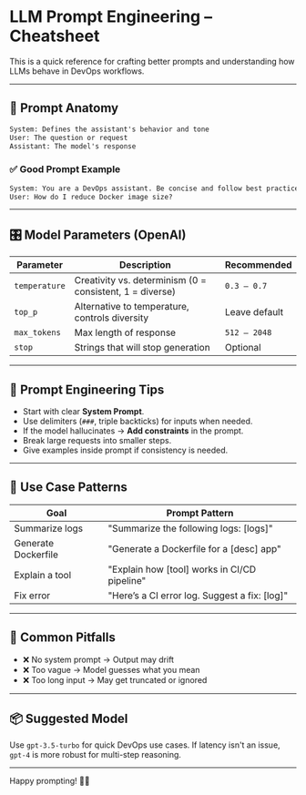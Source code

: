 # LLM Prompt Engineering – Cheatsheet

This is a quick reference for crafting better prompts and understanding how LLMs behave in DevOps workflows.

---

## 🧠 Prompt Anatomy

```txt
System: Defines the assistant's behavior and tone
User: The question or request
Assistant: The model's response
```

### ✅ Good Prompt Example

```txt
System: You are a DevOps assistant. Be concise and follow best practices.
User: How do I reduce Docker image size?
```

---

## 🎛 Model Parameters (OpenAI)

| Parameter     | Description                                              | Recommended |
|---------------|----------------------------------------------------------|-------------|
| `temperature` | Creativity vs. determinism (0 = consistent, 1 = diverse) | `0.3 – 0.7`  |
| `top_p`       | Alternative to temperature, controls diversity           | Leave default |
| `max_tokens`  | Max length of response                                  | `512 – 2048` |
| `stop`        | Strings that will stop generation                       | Optional     |

---

## 🧩 Prompt Engineering Tips

- Start with clear **System Prompt**.
- Use delimiters (`###`, triple backticks) for inputs when needed.
- If the model hallucinates → **Add constraints** in the prompt.
- Break large requests into smaller steps.
- Give examples inside prompt if consistency is needed.

---

## 🧪 Use Case Patterns

| Goal                    | Prompt Pattern                                |
|-------------------------|-----------------------------------------------|
| Summarize logs          | "Summarize the following logs: [logs]"        |
| Generate Dockerfile     | "Generate a Dockerfile for a [desc] app"        |
| Explain a tool          | "Explain how [tool] works in CI/CD pipeline"  |
| Fix error               | "Here’s a CI error log. Suggest a fix: [log]"  |

---

## 🚨 Common Pitfalls

- ❌ No system prompt → Output may drift
- ❌ Too vague → Model guesses what you mean
- ❌ Too long input → May get truncated or ignored

---

## 📦 Suggested Model

Use `gpt-3.5-turbo` for quick DevOps use cases.
If latency isn't an issue, `gpt-4` is more robust for multi-step reasoning.

---
Happy prompting! 🧙‍♂️
